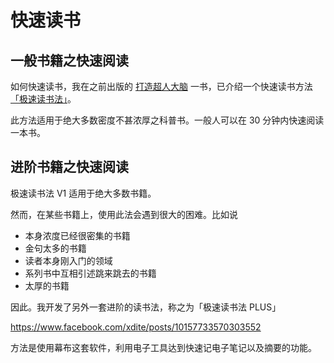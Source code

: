 # 快速读书

## 一般书籍之快速阅读

如何快速读书，我在之前出版的 [打造超人大脑](https://github.com/xdite/memory-hack) 一书，已介绍一个快速读书方法[「极速读书法」](https://github.com/xdite/memory-hack/blob/master/02.md)。

此方法适用于绝大多数密度不甚浓厚之科普书。一般人可以在 30 分钟内快速阅读一本书。

## 进阶书籍之快速阅读

极速读书法 V1 适用于绝大多数书籍。

然而，在某些书籍上，使用此法会遇到很大的困难。比如说

* 本身浓度已经很密集的书籍
* 金句太多的书籍
* 读者本身刚入门的领域
* 系列书中互相引述跳来跳去的书籍
* 太厚的书籍

因此。我开发了另外一套进阶的读书法，称之为「极速读书法 PLUS」

https://www.facebook.com/xdite/posts/10157733570303552

方法是使用幕布这套软件，利用电子工具达到快速记电子笔记以及摘要的功能。
